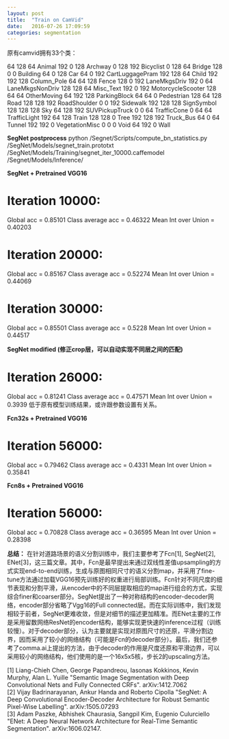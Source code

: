```yaml
---
layout: post
title:  "Train on CamVid"
date:   2016-07-26 17:09:59
categories: segmentation
---
```

原有camvid拥有33个类：

64 128 64   Animal
192 0 128   Archway
0 128 192   Bicyclist
0 128 64    Bridge
128 0 0     Building
64 0 128    Car
64 0 192    CartLuggagePram
192 128 64  Child
192 192 128 Column_Pole
64 64 128   Fence
128 0 192   LaneMkgsDriv
192 0 64    LaneMkgsNonDriv
128 128 64  Misc_Text
192 0 192   MotorcycleScooter
128 64 64   OtherMoving
64 192 128  ParkingBlock
64 64 0     Pedestrian
128 64 128  Road
128 128 192 RoadShoulder
0 0 192     Sidewalk
192 128 128 SignSymbol
128 128 128 Sky
64 128 192  SUVPickupTruck
0 0 64      TrafficCone
0 64 64     TrafficLight
192 64 128  Train
128 128 0   Tree
192 128 192 Truck_Bus
64 0 64     Tunnel
192 192 0   VegetationMisc
0 0 0       Void
64 192 0    Wall

**SegNet postprocess**
python /Segnet/Scripts/compute_bn_statistics.py /SegNet/Models/segnet_train.prototxt /SegNet/Models/Training/segnet_iter_10000.caffemodel /Segnet/Models/Inference/




**SegNet + Pretrained VGG16**  
# Iteration 10000:  
Global acc = 0.85101 Class average acc = 0.46322 Mean Int over Union = 0.40203 
# Iteration 20000:  
Global acc = 0.85167 Class average acc = 0.52274 Mean Int over Union = 0.44069 
# Iteration 30000:  
Global acc = 0.85501 Class average acc = 0.5228 Mean Int over Union = 0.44517  

**SegNet modified (修正crop层，可以自动实现不同层之间的匹配)**
# Iteration 26000:
Global acc = 0.81241 Class average acc = 0.47571 Mean Int over Union = 0.3939
低于原有模型训练结果，或许跟参数设置有关系。


**Fcn32s + Pretrained VGG16**
# Iteration 56000:
Global acc = 0.79462 Class average acc = 0.4331 Mean Int over Union = 0.35841

**Fcn8s + Pretrained VGG16**
# Iteration 56000:
Global acc = 0.70828 Class average acc = 0.36595 Mean Int over Union = 0.28398


**总结：**
在针对道路场景的语义分割训练中，我们主要参考了Fcn[1], SegNet[2], ENet[3]，这三篇文章。其中，Fcn是最早提出来通过双线性差值upsampling的方式实现end-to-end训练，生成与原图相同尺寸的语义分割map，并采用了fine-tune方法通过加载VGG16预先训练好的权重进行局部训练。Fcn针对不同尺度的细节表现和分割平滑，从encoder中的不同层提取相应的map进行组合的方式，实现综合finer和coarser部分。SegNet提出了一种对称结构的encoder-decoder网络，encoder部分省略了Vgg16的Full connected层。而在实际训练中，我们发现相较于前者，SegNet更难收敛，但是对细节的描述更加精准。而ENet主要的工作是采用留数网络ResNet的encoder结构，能够实现更快速的inference过程（训练较慢）。对于decoder部分，认为主要就是实现对原图尺寸的还原，平滑分割边界，因而采用了较小的网络结构（可能是Fcn的decoder部分）。最后，我们还参考了comma.ai上提出的方法，由于decoder的作用是尺度还原和平滑边界，可以采用较小的网络结构，他们使用的是一个16x5x5核，步长2的upscaling方法。

[1] Liang-Chieh Chen, George Papandreou, Iasonas Kokkinos, Kevin Murphy, Alan L. Yuille "Semantic Image Segmentation with Deep Convolutional Nets and Fully Connected CRFs". arXiv:1412.7062  
[2] Vijay Badrinarayanan, Ankur Handa and Roberto Cipolla "SegNet: A Deep Convolutional Encoder-Decoder Architecture for Robust Semantic Pixel-Wise Labelling". arXiv:1505.07293   
[3] Adam Paszke, Abhishek Chaurasia, Sangpil Kim, Eugenio Culurciello "ENet: A Deep Neural Network Architecture for Real-Time Semantic Segmentation". arXiv:1606.02147.